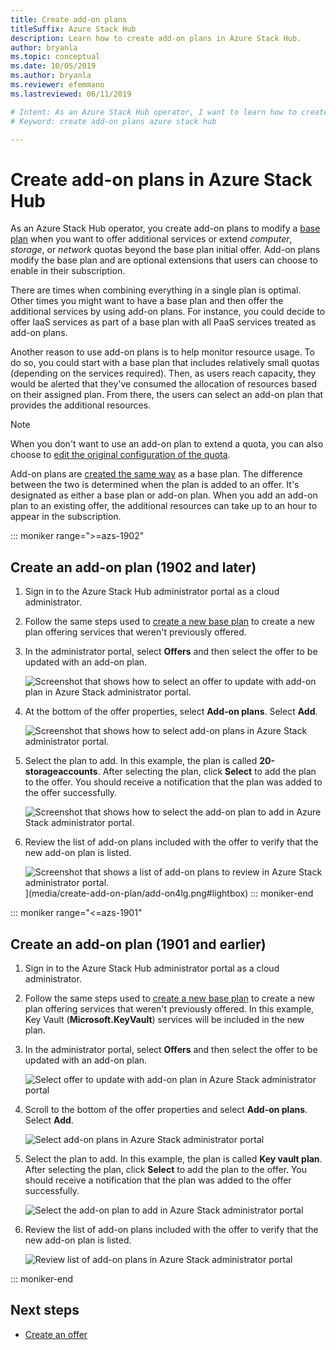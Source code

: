 ```yaml
---
title: Create add-on plans
titleSuffix: Azure Stack Hub 
description: Learn how to create add-on plans in Azure Stack Hub. 
author: bryanla
ms.topic: conceptual
ms.date: 10/05/2019
ms.author: bryanla
ms.reviewer: efemmano
ms.lastreviewed: 06/11/2019

# Intent: As an Azure Stack Hub operator, I want to learn how to create add-on plans in Azure Stack Hub.
# Keyword: create add-on plans azure stack hub

---
```



# Create add-on plans in Azure Stack Hub

As an Azure Stack Hub operator, you create add-on plans to modify a [base plan](azure-stack-create-plan.md) when you want to offer additional services or extend *computer*, *storage*, or *network* quotas beyond the base plan initial offer. Add-on plans modify the base plan and are optional extensions that users can choose to enable in their subscription.

There are times when combining everything in a single plan is optimal. Other times you might want to have a base plan and then offer the additional services by using add-on plans. For instance, you could decide to offer IaaS services as part of a base plan with all PaaS services treated as add-on plans.

Another reason to use add-on plans is to help monitor resource usage. To do so, you could start with a base plan that includes relatively small quotas (depending on the services required). Then, as users reach capacity, they would be alerted that they've consumed the allocation of resources based on their assigned plan. From there, the users can select an add-on plan that provides the additional resources.

> [!NOTE]
> When you don't want to use an add-on plan to extend a quota, you can also choose to [edit the original configuration of the quota](azure-stack-quota-types.md#edit-a-quota).

Add-on plans are [created the same way](azure-stack-create-plan.md) as a base plan. The difference between the two is determined when the plan is added to an offer. It's designated as either a base plan or add-on plan. When you add an add-on plan to an existing offer, the additional resources can take up to an hour to appear in the subscription.

::: moniker range=">=azs-1902"
## Create an add-on plan (1902 and later)

1. Sign in to the Azure Stack Hub administrator portal as a cloud administrator.
2. Follow the same steps used to [create a new base plan](azure-stack-create-plan.md) to create a new plan offering services that weren't previously offered.
3. In the administrator portal, select **Offers** and then select the offer to be updated with an add-on plan.

   ![Screenshot that shows how to select an offer to update with add-on plan in Azure Stack administrator portal.](media/create-add-on-plan/add-on1.png)

4. At the bottom of the offer properties, select **Add-on plans**. Select **Add**.

    ![Screenshot that shows how to select add-on plans in Azure Stack administrator portal.](media/create-add-on-plan/add-on2.png)

5. Select the plan to add. In this example, the plan is called **20-storageaccounts**. After selecting the plan, click **Select** to add the plan to the offer. You should receive a notification that the plan was added to the offer successfully.

    ![Screenshot that shows how to select the add-on plan to add in Azure Stack administrator portal.](media/create-add-on-plan/add-on3.png)

6. Review the list of add-on plans included with the offer to verify that the new add-on plan is listed.

    ![Screenshot that shows a list of add-on plans to review in Azure Stack administrator portal.](media/create-add-on-plan/add-on4.png "Create add-on plan")](media/create-add-on-plan/add-on4lg.png#lightbox)
::: moniker-end

::: moniker range="<=azs-1901"

## Create an add-on plan (1901 and earlier)

1. Sign in to the Azure Stack Hub administrator portal as a cloud administrator.
2. Follow the same steps used to [create a new base plan](azure-stack-create-plan.md) to create a new plan offering services that weren't previously offered. In this example, Key Vault (**Microsoft.KeyVault**) services will be included in the new plan.
3. In the administrator portal, select **Offers** and then select the offer to be updated with an add-on plan.

   ![Select offer to update with add-on plan in Azure Stack administrator portal](media/create-add-on-plan/1.PNG)

4. Scroll to the bottom of the offer properties and select **Add-on plans**. Select **Add**.

    ![Select add-on plans in Azure Stack administrator portal](media/create-add-on-plan/2.PNG)

5. Select the plan to add. In this example, the plan is called **Key vault plan**. After selecting the plan, click **Select** to add the plan to the offer. You should receive a notification that the plan was added to the offer successfully.

    ![Select the add-on plan to add in Azure Stack administrator portal](media/create-add-on-plan/3.PNG)

6. Review the list of add-on plans included with the offer to verify that the new add-on plan is listed.

    ![Review list of add-on plans in Azure Stack administrator portal](media/create-add-on-plan/4.PNG)

::: moniker-end

## Next steps

* [Create an offer](azure-stack-create-offer.md)
